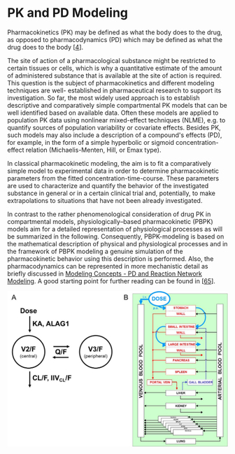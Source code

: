# PK and PD Modeling

Pharmacokinetics \(PK\) may be defined as what the body does to the drug, as opposed to pharmacodynamics \(PD\) which may be defined as what the drug does to the body \[[4](../../references/references.md#4)\].

The site of action of a pharmacological substance might be restricted to certain tissues or cells, which is why a quantitative estimate of the amount of administered substance that is available at the site of action is required. This question is the subject of pharmacokinetics and different modeling techniques are well- established in pharmaceutical research to support its investigation. So far, the most widely used approach is to establish descriptive and comparatively simple compartmental PK models that can be well identified based on available data. Often these models are applied to population PK data using nonlinear mixed-effect techniques \(NLME\), e.g. to quantify sources of population variability or covariate effects. Besides PK, such models may also include a description of a compound's effects \(PD\), for example, in the form of a simple hyperbolic or sigmoid concentration-effect relation \(Michaelis-Menten, Hill, or Emax type\).

In classical pharmacokinetic modeling, the aim is to fit a comparatively simple model to experimental data in order to determine pharmacokinetic parameters from the fitted concentration-time-course. These parameters are used to characterize and quantify the behavior of the investigated substance in general or in a certain clinical trial and, potentially, to make extrapolations to situations that have not been already investigated.

In contrast to the rather phenomenological consideration of drug PK in compartmental models, physiologically–based pharmacokinetic \(PBPK\) models aim for a detailed representation of physiological processes as will be summarized in the following. Consequently, PBPK-modeling is based on the mathematical description of physical and physiological processes and in the framework of PBPK modeling a genuine simulation of the pharmacokinetic behavior using this description is performed. Also, the pharmacodynamics can be represented in more mechanistic detail as briefly discussed in [Modeling Concepts - PD and Reaction Network Modeling](modeling-concepts-pd-and-reaction-network-modeling.md). A good starting point for further reading can be found in \[[65](../../references/references.md#65)\].

![Structure of compartmental PK model \(A\) and PBPK model \(B\)](../../.gitbook/assets/Kuepfer_et_al_Adv_Exp_Med_Biol_2012_Figure4.jpg)


